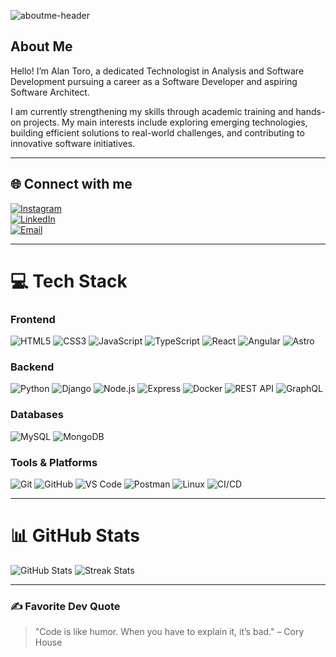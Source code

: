 ![aboutme-header](https://capsule-render.vercel.app/api?type=waving&color=0:00ffff,100:ff00ff&height=120&section=header)
## About Me  
Hello! I’m Alan Toro, a dedicated Technologist in Analysis and Software Development pursuing a career as a Software 
Developer and aspiring Software Architect.  

I am currently strengthening my skills through academic training and hands-on projects. My main interests include exploring 
emerging technologies, building efficient solutions to real-world challenges, and contributing to innovative software initiatives.  


---

## 🌐 Connect with me

[![Instagram](https://img.shields.io/badge/Instagram-%23E4405F.svg?logo=Instagram&logoColor=white)](https://instagram.com/alankhozryn)  
[![LinkedIn](https://img.shields.io/badge/LinkedIn-%230077B5.svg?logo=linkedin&logoColor=white)](https://www.linkedin.com/in/alan-software-arch/)  
[![Email](https://img.shields.io/badge/Email-D14836?logo=gmail&logoColor=white)](mailto:alan.software.arch@gmail.com)  

---

# 💻 Tech Stack

### Frontend  
![HTML5](https://img.shields.io/badge/html5-%23E34F26.svg?style=flat&logo=html5&logoColor=white) ![CSS3](https://img.shields.io/badge/css3-%231572B6.svg?style=flat&logo=css3&logoColor=white) ![JavaScript](https://img.shields.io/badge/javascript-%23323330.svg?style=flat&logo=javascript&logoColor=%23F7DF1E) ![TypeScript](https://img.shields.io/badge/typescript-%23007ACC.svg?style=flat&logo=typescript&logoColor=white) ![React](https://img.shields.io/badge/react-%2320232a.svg?style=flat&logo=react&logoColor=%2361DAFB) ![Angular](https://img.shields.io/badge/angular-%23DD0031.svg?style=flat&logo=angular&logoColor=white) ![Astro](https://img.shields.io/badge/astro-%232C2052.svg?style=flat&logo=astro&logoColor=white)  

### Backend  
![Python](https://img.shields.io/badge/python-3670A0?style=flat&logo=python&logoColor=ffdd54) ![Django](https://img.shields.io/badge/django-%23092E20.svg?style=flat&logo=django&logoColor=white) ![Node.js](https://img.shields.io/badge/node.js-%23339933.svg?style=flat&logo=node.js&logoColor=white) ![Express](https://img.shields.io/badge/express.js-%23404d59.svg?style=flat&logo=express&logoColor=%2361DAFB) ![Docker](https://img.shields.io/badge/docker-%230db7ed.svg?style=flat&logo=docker&logoColor=white) ![REST API](https://img.shields.io/badge/API-REST-green) ![GraphQL](https://img.shields.io/badge/graphql-%23E10098.svg?style=flat&logo=graphql&logoColor=white)  

### Databases  
![MySQL](https://img.shields.io/badge/mysql-4479A1.svg?style=flat&logo=mysql&logoColor=white) ![MongoDB](https://img.shields.io/badge/MongoDB-%234ea94b.svg?style=flat&logo=mongodb&logoColor=white)  

### Tools & Platforms  
![Git](https://img.shields.io/badge/git-%23F05033.svg?style=flat&logo=git&logoColor=white) ![GitHub](https://img.shields.io/badge/github-%23121011.svg?style=flat&logo=github&logoColor=white) ![VS Code](https://img.shields.io/badge/VS%20Code-%23007ACC.svg?style=flat&logo=visual-studio-code&logoColor=white) ![Postman](https://img.shields.io/badge/postman-%23FF6C37.svg?style=flat&logo=postman&logoColor=white) ![Linux](https://img.shields.io/badge/linux-%23000000.svg?style=flat&logo=linux&logoColor=white) ![CI/CD](https://img.shields.io/badge/CI/CD-%2300C853.svg)  

---

# 📊 GitHub Stats

![GitHub Stats](https://github-readme-stats.vercel.app/api?username=AlanIsaacToroHolguin&show_icons=true&theme=tokyonightbackground=FFFFFF)
![Streak Stats](https://nirzak-streak-stats.vercel.app/?user=AlanIsaacToroHolguin&theme=tokyonightbackground=FFFFFF)  

---

### ✍ Favorite Dev Quote

> "Code is like humor. When you have to explain it, it’s bad." – Cory House

